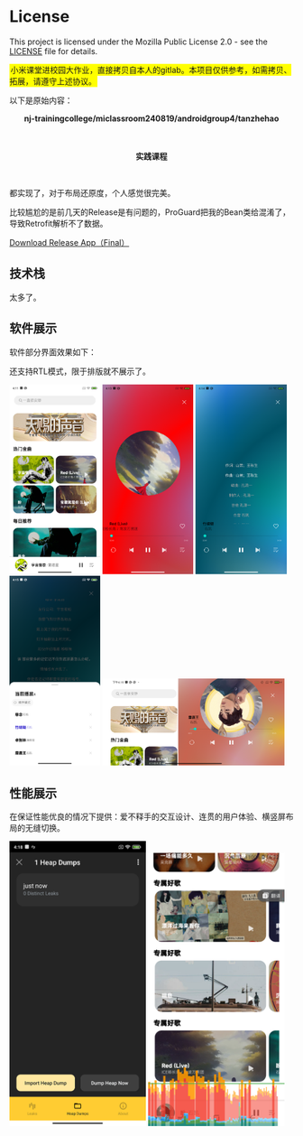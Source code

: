 # License

This project is licensed under the Mozilla Public License 2.0 - see the [LICENSE](LICENSE) file for details.

<span style="background-color: yellow; padding: 2px;">小米课堂进校园大作业，直接拷贝自本人的gitlab。本项目仅供参考，如需拷贝、拓展，请遵守上述协议。</span>

以下是原始内容：

<div>
    <p align="center">
        <strong>nj-trainingcollege/miclassroom240819/androidgroup4/tanzhehao</strong>
        <br>
    <br><br>
    <p align="center"><strong>实践课程</strong></p>
    <br>
</div>

都实现了，对于布局还原度，个人感觉很完美。

比较尴尬的是前几天的Release是有问题的，ProGuard把我的Bean类给混淆了，导致Retrofit解析不了数据。

<div>
    <a href="app/release/app-release.apk?inline=false">Download Release App（Final）</a>
</div>

## 技术栈

太多了。

## 软件展示

软件部分界面效果如下：

还支持RTL模式，限于排版就不展示了。

<div>
    <img src="vx_images/Screenshot_20240902_161159.png" alt="主页" width="32%">
    <img src="vx_images/Screenshot_20240902_161352.png" alt="播放页" width="32%">
    <img src="vx_images/Screenshot_20240902_161438.png" alt="歌词页" width="32%">
</div>
<div>
    <img src="vx_images/Screenshot_20240902_161504.png" alt="底部弹窗" width="32%">
    <img src="vx_images/Screenshot_20240902_161601.png" alt="横屏展示" width="64%">
</div>

## 性能展示

在保证性能优良的情况下提供：爱不释手的交互设计、连贯的用户体验、横竖屏布局的无缝切换。

<div>
    <img src="vx_images/Screenshot_20240902_161845.png" alt="leakCanary" width="48%">
    <img src="vx_images/Screenshot_20240902_163225.png" alt="HWUI" width="48%">
</div>
